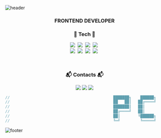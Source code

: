 <!--
노란색
-->
![header](https://capsule-render.vercel.app/api?type=waving&color=gradient&height=170&section=header&text=%20Chongmyeong&fontColor=ffffff&fontAlignX=45&fontAlignY=65&fontSize=100&animation=twinkling)

<h3 align="center">FRONTEND DEVELOPER</h3>
<h3 align="center"> 🍒 Tech 🍒 </h3>
<p align="center">
  <img src="https://img.shields.io/badge/C-A8B9CC?style=for-the-badge&logo=C&logoColor=white"/></a>&nbsp 
  <img src="https://img.shields.io/badge/Javascript-ffb13b?style=for-the-badge&logo=javascript&logoColor=white"/></a>&nbsp 
  <img src="https://img.shields.io/badge/css-1572B6?style=for-the-badge&logo=css3&logoColor=white"/></a>&nbsp
  <img src="https://img.shields.io/badge/HTML5-E34F26?style=for-the-badge&logo=HTML5&logoColor=white"/></a>&nbsp
  <br>
  <img src="https://img.shields.io/badge/Vue.js-4FC08D?style=for-the-badge&logo=Vue.js&logoColor=white"/></a>&nbsp
  <img src="https://img.shields.io/badge/Sass-CC6699?style=for-the-badge&logo=Sass&logoColor=white"/></a>&nbsp
  <img src="https://img.shields.io/badge/Bootstrap-7952B3?style=for-the-badge&logo=Bootstrap&logoColor=white"/></a>&nbsp
  <img src="https://img.shields.io/badge/Laravel-FF2D20?style=for-the-badge&logo=Laravel&logoColor=white"/></a>&nbsp
</p>
<br>

<h3 align="center"> 📬 Contacts 📬 </h3>
<p align="center">
  <a href="mailto:chdaud36@gmail.com"><img src="https://img.shields.io/badge/Gmail-d14836?style=for-the-badge&logo=Gmail&logoColor=white&link=chdaud36@gmail.com"/></a>
  <a href="mailto:qkrri56@naver.com"><img src="https://img.shields.io/badge/Naver-03C75A?style=for-the-badge&logo=Naver&logoColor=white&link=qkrri56@naver.com"/></a>
  <a href="https://chdaud78.github.io"><img src="https://img.shields.io/badge/TechBlog-90caf9?style=for-the-badge&logo=Homebridge&logoColor=white"/></a>
</p>



```javascript
//                                              ███████╗    ██████╗    ██████   ██████╗
//                                              ██   ██║   ██╔════╝    ██╔══██ ██╝  ██║
//                                              ███████║   ██║         ██║    ██╝   ██║
//                                              ██╔════╝   ██║         ██║          ██║
//                                              ██║        ╚██████╗    ██║          ██║
//                                              ╚═╝         ╚═════╝    ╚═╝          ╚═╝
```

<!--
[![reyeon1209's github stats](https://github-readme-stats.vercel.app/api?username=reyeon1209&count_private=true&show_icons=true&theme=buefy&hide_border=true&include_all_commits=1)](https://github.com/reyeon1209/github-readme-stats)  
-->

![footer](https://capsule-render.vercel.app/api?type=waving&color=gradient&height=150&section=footer)

<!--
**chdaud78/chdaud78** is a ✨ _special_ ✨ repository because its `README.md` (this file) appears on your GitHub profile.

Here are some ideas to get you started:

- 🔭 I’m currently working on ...
- 🌱 I’m currently learning ...
- 👯 I’m looking to collaborate on ...
- 🤔 I’m looking for help with ...
- 💬 Ask me about ...
- 📫 How to reach me: ...
- 😄 Pronouns: ...
- ⚡ Fun fact: ...
-->
